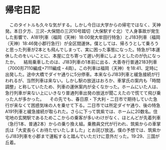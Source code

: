 # 帰宅日記

<div class="section">　このタイトルも久々な気がする。しかし今日は大学からの帰宅ではなく、天神発。本日夕方、三沢−大保間の三沢10号踏切（大保駅すぐ北）で人身事故が発生した影響で、A181列車（福岡（天神）18:00発大牟田行特急）とJ183列車（福岡（天神）18:46発小郡行急行）が全区間運休。僕としては、帰ろうとして乗ろうと思った列車が2本とも飛んでしまって、実に困った事態になった。特急が1本運休したのをいいことに、本屋に立ち寄って遅い列車にしようとしたのが仇になったか。 　結局乗車したのは、J183列車の1本前に出る、大善寺行普通2183列車（7000形7110編成+7111編成・4両）。この列車は福岡（天神）を18:41、定時に出発した。途中大橋でダイヤ通りに5分停車。本来ならJ183列車と緩急接続が行われるが、当然列車は来ない。しかし駅の放送はおろか、車掌氏の案内も「時間調整」と称していたため、列車の運休案内が全くなかった。ホームにいた人は、急行列車が来ない上にいきなり普通列車出発の放送が聞こえたので慌てて飛び乗った人が多かった。 　その先でも、春日原・下大利・二日市で期待していた急行が来なくて困惑気味の人を乗せて下る。二日市では所定ダイヤ通り、後の特急A191列車と緩急接続が取られた。さらに下って筑紫では、ホームに20数名。住宅地の玄関駅であるためここからの乗客が多いわけがなく、ほとんどが先着列車（急行1本、普通2本）からの乗り換え組。乗務員交代が行われ、筑紫からの車掌氏は「大変長らくお待たせいたしました」とお詫び放送。僕の予想では、筑紫からJ183列車を小郡まで運転すると踏んでいただけに意外だった。19:29、三国が丘着。</div>
